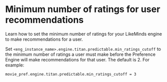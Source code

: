 # Minimum number of ratings for user recommendations

Learn how to set the minimum number of ratings for your LikeMinds engine to make recommendations for a user.

Set `<eng_instance_name>.engine.titan.predictable.min_ratings_cutoff` to the minimum number of ratings a user must make before the Preference Engine will make recommendations for that user. The default is 2. For example:

```
movie_pref.engine.titan.predictable.min_ratings_cutoff = 3
```


